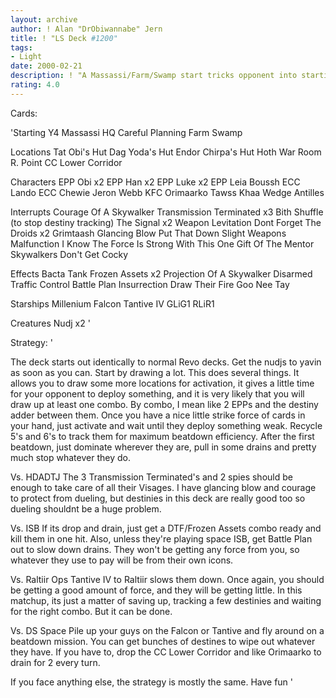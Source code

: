 ```yaml
---
layout: archive
author: ! Alan "DrObiwannabe" Jern
title: ! "LS Deck #1200"
tags:
- Light
date: 2000-02-21
description: ! "A Massassi/Farm/Swamp start tricks opponent into starting CTR and pulling Evaders, but there aren't any revos. Basically, just activate a lot of force and create massive beatdowns. Great destiny in this deck too."
rating: 4.0
---
```

Cards: 

'Starting
Y4 Massassi HQ
Careful Planning
Farm
Swamp

Locations
Tat Obi's Hut
Dag Yoda's Hut
Endor Chirpa's Hut
Hoth War Room
R. Point
CC Lower Corridor

Characters
EPP Obi x2
EPP Han x2
EPP Luke x2
EPP Leia
Boussh
ECC Lando
ECC Chewie
Jeron Webb
KFC
Orimaarko
Tawss Khaa
Wedge Antilles

Interrupts
Courage Of A Skywalker
Transmission Terminated x3
Bith Shuffle (to stop destiny tracking)
The Signal x2
Weapon Levitation
Dont Forget The Droids x2
Grimtaash
Glancing Blow
Put That Down
Slight Weapons Malfunction
I Know
The Force Is Strong With This One
Gift Of The Mentor
Skywalkers
Don't Get Cocky

Effects
Bacta Tank
Frozen Assets x2
Projection Of A Skywalker
Disarmed
Traffic Control
Battle Plan
Insurrection
Draw Their Fire
Goo Nee Tay

Starships
Millenium Falcon
Tantive IV
GLiG1
RLiR1

Creatures
Nudj x2 '

Strategy: '

The deck starts out identically to normal Revo decks. Get the nudjs to yavin as soon as you can. Start by drawing a lot. This does several things. It allows you to draw some more locations for activation, it gives a little time for your opponent to deploy something, and it is very likely that you will draw up at least one combo. By combo, I mean like 2 EPPs and the destiny adder between them. Once you have a nice little strike force of cards in your hand, just activate and wait until they deploy something weak. Recycle 5's and 6's to track them for maximum beatdown efficiency. After the first beatdown, just dominate wherever they are, pull in some drains and pretty much stop whatever they do.

Vs. HDADTJ The 3 Transmission Terminated's and 2 spies should be enough to take care of all their Visages. I have glancing blow and courage to protect from dueling, but destinies in this deck are really good too so dueling shouldnt be a huge problem.

Vs. ISB If its drop and drain, just get a DTF/Frozen Assets combo ready and kill them in one hit. Also, unless they're playing space ISB, get Battle Plan out to slow down drains. They won't be getting any force from you, so whatever they use to pay will be from their own icons.

Vs. Raltiir Ops Tantive IV to Raltiir slows them down. Once again, you should be getting a good amount of force, and they will be getting little. In this matchup, its just a matter of saving up, tracking a few destinies and waiting for the right combo. But it can be done.

Vs. DS Space Pile up your guys on the Falcon or Tantive and fly around on a beatdown mission. You can get bunches of destines to wipe out whatever they have. If you have to, drop the CC Lower Corridor and like Orimaarko to drain for 2 every turn.

If you face anything else, the strategy is mostly the same. Have fun '
